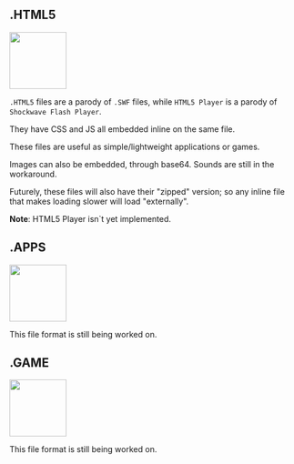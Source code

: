 ## .HTML5

<img width="100px" src="../img/icons/application-x-html5.png">

`.HTML5` files are a parody of `.SWF` files, while `HTML5 Player` is a parody of `Shockwave Flash Player`.

They have CSS and JS all embedded inline on the same file.

These files are useful as simple/lightweight applications or games.

Images can also be embedded, through base64. Sounds are still in the workaround.

Futurely, these files will also have their "zipped" version; so any inline file that makes loading slower will load "externally".

**Note**: HTML5 Player isn`t yet implemented.

## .APPS

<img width="100px" src="../img/icons/application-x-apps.png">

This file format is still being worked on.

## .GAME

<img width="100px" src="../img/icons/application-x-game.png">

This file format is still being worked on.

